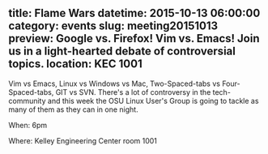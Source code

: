title: Flame Wars
datetime: 2015-10-13 06:00:00
category: events
slug: meeting20151013
preview: Google vs. Firefox!  Vim vs. Emacs! Join us in a light-hearted debate of controversial topics.
location: KEC 1001
---

Vim vs Emacs, Linux vs Windows vs Mac, Two-Spaced-tabs vs 
Four-Spaced-tabs, GIT vs SVN. There's a lot of controversy in the 
tech-community and this week the OSU Linux User's Group is going to 
tackle as many of them as they can in one night.

When: 6pm

Where: Kelley Engineering Center room 1001
